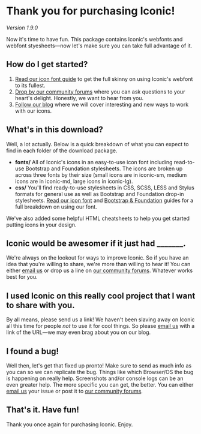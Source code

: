 # Thank you for purchasing Iconic!

_Version 1.9.0_

Now it's time to have fun. This package contains Iconic's webfonts and webfont styesheets&mdash;now let's make sure you can take full advantage of it.

## How do I get started?

1. [Read our icon font guide](https://useiconic.com/guides/how-to-use-the-icon-font/) to get the full skinny on using Iconic's webfont to its fullest.
2. [Drop by our community forums](http://useiconic.com/community/) where you can ask questions to your heart's delight. Honestly, we want to hear from you.
3. [Follow our blog](http://blog.useiconic.com/) where we will cover interesting and new ways to work with our icons.


## What's in this download?

Well, a lot actually. Below is a quick breakdown of what you can expect to find in each folder of the download package.

* **fonts/** All of Iconic's icons in an easy-to-use icon font including read-to-use Bootstrap and Foundation stylesheets. The icons are broken up across three fonts by their size (small icons are in iconic-sm, medium icons are in iconic-md, large icons in iconic-lg).
* **css/** You'll find ready-to-use stylesheets in CSS, SCSS, LESS and Stylus formats for general use as well as Bootstrap and Foundation drop-in stylesheets. [Read our icon font](http://useiconic.com/guides/how-to-use-the-icon-font) and [Bootstrap &amp; Foundation](/guides/iconic-for-bootstrap-and-foundation) guides for a full breakdown on using our font.

We've also added some helpful HTML cheatsheets to help you get started putting icons in your design.

## Iconic would be awesomer if it just had _______.
We're always on the lookout for ways to improve Iconic. So if you have an idea that you're willing to share, we're more than willing to hear it! You can either [email us](mailto:yourfriends@useiconic.com) or drop us a line on [our community forums](http://useiconic.com/community/). Whatever works best for you.


## I used Iconic on this really cool project that I want to share with you.
By all means, please send us a link! We haven't been slaving away on Iconic all this time for people _not_ to use it for cool things. So please [email us](mailto:yourfriends@useiconic.com) with a link of the URL&mdash;we may even brag about you on our blog.


## I found a bug!

Well then, let's get that fixed up pronto! Make sure to send as much info as you can so we can replicate the bug. Things like which Browser/OS the bug is happening on really help. Screenshots and/or console logs can be an even greater help. The more specific you can get, the better. You can either [email us](mailto:yourfriends@useiconic.com) your issue or post it to [our community forums](http://useiconic.com/community/).


## That's it. Have fun!

Thank you once again for purchasing Iconic. Enjoy.
